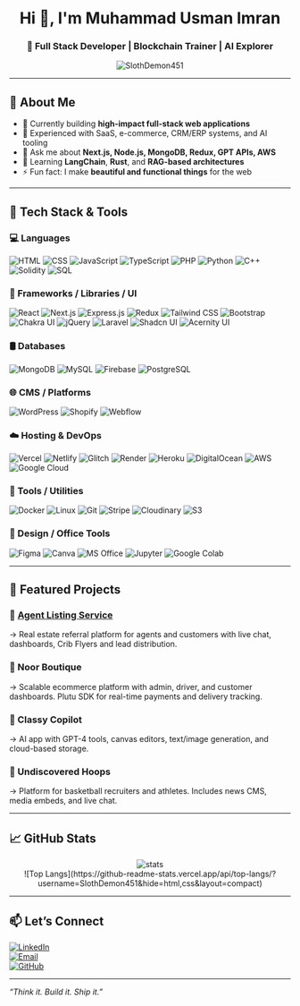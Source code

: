 <h1 align="center">Hi 👋, I'm Muhammad Usman Imran</h1>
<h3 align="center">🚀 Full Stack Developer | Blockchain Trainer | AI Explorer</h3>

<p align="center">
  <img src="https://komarev.com/ghpvc/?username=SlothDemon451&label=Profile%20views&color=0e75b6&style=flat" alt="SlothDemon451" />
</p>

---

## 🧠 About Me

- 🔭 Currently building **high-impact full-stack web applications**  
- 💼 Experienced with SaaS, e-commerce, CRM/ERP systems, and AI tooling  
- 💬 Ask me about **Next.js, Node.js, MongoDB, Redux, GPT APIs, AWS**  
- 🌱 Learning **LangChain**, **Rust**, and **RAG-based architectures**  
- ⚡ Fun fact: I make **beautiful and functional things** for the web

---

## 🧠 Tech Stack & Tools

### **💻 Languages**
![HTML](https://img.shields.io/badge/HTML5-E34F26?style=flat&logo=html5&logoColor=white)
![CSS](https://img.shields.io/badge/CSS3-1572B6?style=flat&logo=css3&logoColor=white)
![JavaScript](https://img.shields.io/badge/JavaScript-F7DF1E?style=flat&logo=javascript&logoColor=black)
![TypeScript](https://img.shields.io/badge/TypeScript-3178C6?style=flat&logo=typescript&logoColor=white)
![PHP](https://img.shields.io/badge/PHP-777BB4?style=flat&logo=php&logoColor=white)
![Python](https://img.shields.io/badge/Python-3776AB?style=flat&logo=python&logoColor=white)
![C++](https://img.shields.io/badge/C%2B%2B-00599C?style=flat&logo=c%2B%2B&logoColor=white)
![Solidity](https://img.shields.io/badge/Solidity-363636?style=flat&logo=solidity&logoColor=white)
![SQL](https://img.shields.io/badge/SQL-4479A1?style=flat&logo=postgresql&logoColor=white)

### **🧰 Frameworks / Libraries / UI**
![React](https://img.shields.io/badge/React-61DAFB?style=flat&logo=react&logoColor=black)
![Next.js](https://img.shields.io/badge/Next.js-000000?style=flat&logo=next.js)
![Express.js](https://img.shields.io/badge/Express.js-404D59?style=flat&logo=express)
![Redux](https://img.shields.io/badge/Redux-764ABC?style=flat&logo=redux&logoColor=white)
![Tailwind CSS](https://img.shields.io/badge/Tailwind_CSS-38B2AC?style=flat&logo=tailwind-css&logoColor=white)
![Bootstrap](https://img.shields.io/badge/Bootstrap-7952B3?style=flat&logo=bootstrap&logoColor=white)
![Chakra UI](https://img.shields.io/badge/Chakra_UI-319795?style=flat&logo=chakra-ui&logoColor=white)
![jQuery](https://img.shields.io/badge/jQuery-0769AD?style=flat&logo=jquery&logoColor=white)
![Laravel](https://img.shields.io/badge/Laravel-F55247?style=flat&logo=laravel&logoColor=white)
![Shadcn UI](https://img.shields.io/badge/Shadcn_UI-000000?style=flat)
![Acernity UI](https://img.shields.io/badge/Acernity_UI-informational?style=flat)

### **🛢️ Databases**
![MongoDB](https://img.shields.io/badge/MongoDB-47A248?style=flat&logo=mongodb&logoColor=white)
![MySQL](https://img.shields.io/badge/MySQL-4479A1?style=flat&logo=mysql&logoColor=white)
![Firebase](https://img.shields.io/badge/Firebase-FFCA28?style=flat&logo=firebase&logoColor=black)
![PostgreSQL](https://img.shields.io/badge/PostgreSQL-336791?style=flat&logo=postgresql&logoColor=white)

### **🌐 CMS / Platforms**
![WordPress](https://img.shields.io/badge/WordPress-21759B?style=flat&logo=wordpress&logoColor=white)
![Shopify](https://img.shields.io/badge/Shopify-7AB55C?style=flat&logo=shopify&logoColor=white)
![Webflow](https://img.shields.io/badge/Webflow-4353FF?style=flat&logo=webflow&logoColor=white)

### **☁️ Hosting & DevOps**
![Vercel](https://img.shields.io/badge/Vercel-000000?style=flat&logo=vercel&logoColor=white)
![Netlify](https://img.shields.io/badge/Netlify-00C7B7?style=flat&logo=netlify&logoColor=white)
![Glitch](https://img.shields.io/badge/Glitch-8338ec?style=flat&logo=glitch&logoColor=white)
![Render](https://img.shields.io/badge/Render-46E3B7?style=flat&logo=render&logoColor=black)
![Heroku](https://img.shields.io/badge/Heroku-430098?style=flat&logo=heroku&logoColor=white)
![DigitalOcean](https://img.shields.io/badge/DigitalOcean-0080FF?style=flat&logo=digitalocean&logoColor=white)
![AWS](https://img.shields.io/badge/AWS-FF9900?style=flat&logo=amazon-aws&logoColor=white)
![Google Cloud](https://img.shields.io/badge/Google_Cloud-4285F4?style=flat&logo=google-cloud&logoColor=white)

### **🧪 Tools / Utilities**
![Docker](https://img.shields.io/badge/Docker-2496ED?style=flat&logo=docker&logoColor=white)
![Linux](https://img.shields.io/badge/Linux-FCC624?style=flat&logo=linux&logoColor=black)
![Git](https://img.shields.io/badge/Git-F05032?style=flat&logo=git&logoColor=white)
![Stripe](https://img.shields.io/badge/Stripe-008CDD?style=flat&logo=stripe&logoColor=white)
![Cloudinary](https://img.shields.io/badge/Cloudinary-3448C5?style=flat&logo=cloudinary&logoColor=white)
![S3](https://img.shields.io/badge/S3-AWS-orange?style=flat)

### **🎨 Design / Office Tools**
![Figma](https://img.shields.io/badge/Figma-F24E1E?style=flat&logo=figma&logoColor=white)
![Canva](https://img.shields.io/badge/Canva-00C4CC?style=flat&logo=canva&logoColor=white)
![MS Office](https://img.shields.io/badge/Microsoft_Office-D83B01?style=flat&logo=microsoft-office&logoColor=white)
![Jupyter](https://img.shields.io/badge/Jupyter-F37626?style=flat&logo=jupyter&logoColor=white)
![Google Colab](https://img.shields.io/badge/Colab-F9AB00?style=flat&logo=google-colab&logoColor=black)

---
## 💼 Featured Projects

### 🔗 [Agent Listing Service](https://agentlistingservice.com)  
→ Real estate referral platform for agents and customers with live chat, dashboards, Crib Flyers and lead distribution.

### 🛒 Noor Boutique  
→ Scalable ecommerce platform with admin, driver, and customer dashboards. Plutu SDK for real-time payments and delivery tracking.

### 🧠 Classy Copilot  
→ AI app with GPT-4 tools, canvas editors, text/image generation, and cloud-based storage.

### 🏀 Undiscovered Hoops  
→ Platform for basketball recruiters and athletes. Includes news CMS, media embeds, and live chat.

---

## 📈 GitHub Stats

<p align="center">
  <img src="https://github-readme-stats.vercel.app/api?username=SlothDemon451&show_icons=true&theme=radical" alt="stats" />
  <br />
  ![Top Langs](https://github-readme-stats.vercel.app/api/top-langs/?username=SlothDemon451&hide=html,css&layout=compact)
</p>

---

## 📫 Let’s Connect

[![LinkedIn](https://img.shields.io/badge/LinkedIn-Usman%20Imran-blue?style=flat-square&logo=linkedin)](https://linkedin.com/in/usman-imran)  
[![Email](https://img.shields.io/badge/Gmail-usmanimran158@gmail.com-red?style=flat-square&logo=gmail)](mailto:usmanimran158@gmail.com)  
[![GitHub](https://img.shields.io/badge/GitHub-SlothDemon451-black?style=flat-square&logo=github)](https://github.com/SlothDemon451)

---

_“Think it. Build it. Ship it.”_
